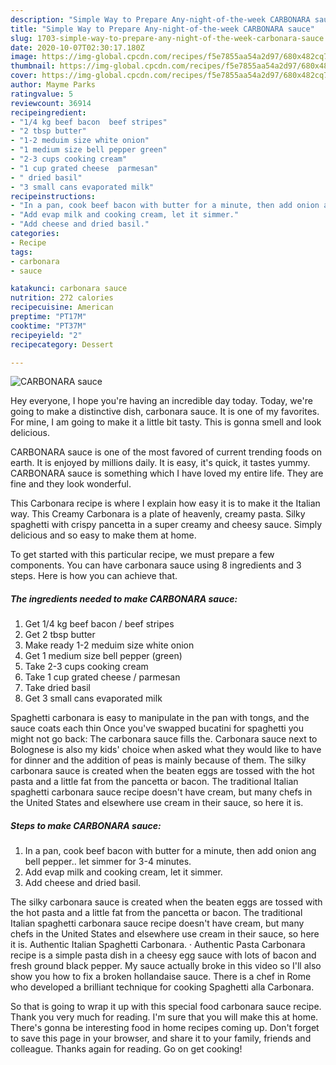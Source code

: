 ```yaml
---
description: "Simple Way to Prepare Any-night-of-the-week CARBONARA sauce"
title: "Simple Way to Prepare Any-night-of-the-week CARBONARA sauce"
slug: 1703-simple-way-to-prepare-any-night-of-the-week-carbonara-sauce
date: 2020-10-07T02:30:17.180Z
image: https://img-global.cpcdn.com/recipes/f5e7855aa54a2d97/680x482cq70/carbonara-sauce-recipe-main-photo.jpg
thumbnail: https://img-global.cpcdn.com/recipes/f5e7855aa54a2d97/680x482cq70/carbonara-sauce-recipe-main-photo.jpg
cover: https://img-global.cpcdn.com/recipes/f5e7855aa54a2d97/680x482cq70/carbonara-sauce-recipe-main-photo.jpg
author: Mayme Parks
ratingvalue: 5
reviewcount: 36914
recipeingredient:
- "1/4 kg beef bacon  beef stripes"
- "2 tbsp butter"
- "1-2 meduim size white onion"
- "1 medium size bell pepper green"
- "2-3 cups cooking cream"
- "1 cup grated cheese  parmesan"
- " dried basil"
- "3 small cans evaporated milk"
recipeinstructions:
- "In a pan, cook beef bacon with butter for a minute, then add onion ang bell pepper.. let simmer for 3-4 minutes."
- "Add evap milk and cooking cream, let it simmer."
- "Add cheese and dried basil."
categories:
- Recipe
tags:
- carbonara
- sauce

katakunci: carbonara sauce 
nutrition: 272 calories
recipecuisine: American
preptime: "PT17M"
cooktime: "PT37M"
recipeyield: "2"
recipecategory: Dessert

---
```



![CARBONARA sauce](https://img-global.cpcdn.com/recipes/f5e7855aa54a2d97/680x482cq70/carbonara-sauce-recipe-main-photo.jpg)

Hey everyone, I hope you're having an incredible day today. Today, we're going to make a distinctive dish, carbonara sauce. It is one of my favorites. For mine, I am going to make it a little bit tasty. This is gonna smell and look delicious.

CARBONARA sauce is one of the most favored of current trending foods on earth. It is enjoyed by millions daily. It is easy, it's quick, it tastes yummy. CARBONARA sauce is something which I have loved my entire life. They are fine and they look wonderful.

This Carbonara recipe is where I explain how easy it is to make it the Italian way. This Creamy Carbonara is a plate of heavenly, creamy pasta. Silky spaghetti with crispy pancetta in a super creamy and cheesy sauce. Simply delicious and so easy to make them at home.


To get started with this particular recipe, we must prepare a few components. You can have carbonara sauce using 8 ingredients and 3 steps. Here is how you can achieve that.

<!--inarticleads1-->

##### The ingredients needed to make CARBONARA sauce:

1. Get 1/4 kg beef bacon / beef stripes
1. Get 2 tbsp butter
1. Make ready 1-2 meduim size white onion
1. Get 1 medium size bell pepper (green)
1. Take 2-3 cups cooking cream
1. Take 1 cup grated cheese / parmesan
1. Take  dried basil
1. Get 3 small cans evaporated milk


Spaghetti carbonara is easy to manipulate in the pan with tongs, and the sauce coats each thin Once you&#39;ve swapped bucatini for spaghetti you might not go back: The carbonara sauce fills the. Carbonara sauce next to Bolognese is also my kids&#39; choice when asked what they would like to have for dinner and the addition of peas is mainly because of them. The silky carbonara sauce is created when the beaten eggs are tossed with the hot pasta and a little fat from the pancetta or bacon. The traditional Italian spaghetti carbonara sauce recipe doesn&#39;t have cream, but many chefs in the United States and elsewhere use cream in their sauce, so here it is. 

<!--inarticleads2-->

##### Steps to make CARBONARA sauce:

1. In a pan, cook beef bacon with butter for a minute, then add onion ang bell pepper.. let simmer for 3-4 minutes.
1. Add evap milk and cooking cream, let it simmer.
1. Add cheese and dried basil.


The silky carbonara sauce is created when the beaten eggs are tossed with the hot pasta and a little fat from the pancetta or bacon. The traditional Italian spaghetti carbonara sauce recipe doesn&#39;t have cream, but many chefs in the United States and elsewhere use cream in their sauce, so here it is. Authentic Italian Spaghetti Carbonara. · Authentic Pasta Carbonara recipe is a simple pasta dish in a cheesy egg sauce with lots of bacon and fresh ground black pepper. My sauce actually broke in this video so I&#39;ll also show you how to fix a broken hollandaise sauce. There is a chef in Rome who developed a brilliant technique for cooking Spaghetti alla Carbonara. 

So that is going to wrap it up with this special food carbonara sauce recipe. Thank you very much for reading. I'm sure that you will make this at home. There's gonna be interesting food in home recipes coming up. Don't forget to save this page in your browser, and share it to your family, friends and colleague. Thanks again for reading. Go on get cooking!
